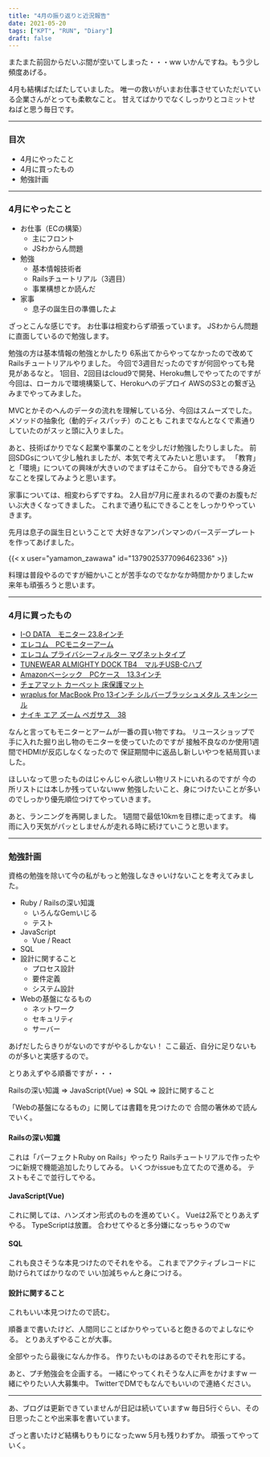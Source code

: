 ```yaml
---
title: "4月の振り返りと近況報告"
date: 2021-05-20
tags: ["KPT", "RUN", "Diary"]
draft: false
---
```


またまた前回からだいぶ間が空いてしまった・・・ww
いかんですね。もう少し頻度あげる。

4月も結構ばたばたしていました。
唯一の救いがいまお仕事させていただいている企業さんがとっても柔軟なこと。
甘えてばかりでなくしっかりとコミットせねばと思う毎日です。

---

### 目次

- 4月にやったこと
- 4月に買ったもの
- 勉強計画

---

### 4月にやったこと

- お仕事（ECの構築）
  - 主にフロント
  - JSわからん問題
- 勉強
  - 基本情報技術者
  - Railsチュートリアル（3週目）
  - 事業構想とか読んだ
- 家事
  - 息子の誕生日の準備したよ

ざっとこんな感じです。
お仕事は相変わらず頑張っています。
JSわからん問題に直面しているので勉強します。

勉強の方は基本情報の勉強とかしたり
6系出てからやってなかったので改めてRailsチュートリアルやりました。
今回で3週目だったのですが何回やっても発見があるなと。
1回目、2回目はcloud9で開発、Heroku無しでやってたのですが
今回は、ローカルで環境構築して、Herokuへのデプロイ
AWSのS3との繋ぎ込みまでやってみました。

MVCとかそのへんのデータの流れを理解している分、今回はスムーズでした。
メソッドの抽象化（動的ディスパッチ）のことも
これまでなんとなくで素通りしていたのがスッと頭に入りました。

あと、技術ばかりでなく起業や事業のことを少しだけ勉強したりしました。
前回SDGsについて少し触れましたが、本気で考えてみたいと思います。
「教育」と「環境」についての興味が大きいのでまずはそこから。
自分でもできる身近なことを探してみようと思います。

家事については、相変わらずですね。
2人目が7月に産まれるので妻のお腹もだいぶ大きくなってきました。
これまで通り私にできることをしっかりやっていきます。

先月は息子の誕生日ということで
大好きなアンパンマンのバースデープレートを作ってあげました。

{{< x user="yamamon_zawawa" id="1379025377096462336" >}}

料理は普段やるのですが細かいことが苦手なのでなかなか時間かかりましたw
来年も頑張ろうと思います。

---

### 4月に買ったもの

- [I-O DATA　モニター 23.8インチ](https://www.amazon.co.jp/dp/B011OBZ5Y4/ref=cm_sw_em_r_mt_dp_FX7R1Q9THGAR885RVYYV)
- [エレコム　PCモニターアーム](https://www.amazon.co.jp/dp/B07QRFDBW8/ref=cm_sw_em_r_mt_dp_0DFDXNE75X4S0X10FZBQ)
- [エレコム プライバシーフィルター マグネットタイプ](https://www.amazon.co.jp/dp/B07MQMVFMG/ref=cm_sw_em_r_mt_dp_9WCNH039R8XG384K3AKX?_encoding=UTF8&psc=1)
- [TUNEWEAR ALMIGHTY DOCK TB4　マルチUSB-Cハブ](https://www.amazon.co.jp/dp/B08M645KC2/ref=cm_sw_em_r_mt_dp_KBHJGC52PCRCC54Z6VMT?_encoding=UTF8&psc=1)
- [Amazonベーシック　PCケース　13.3インチ](https://www.amazon.co.jp/dp/B00CD8AF48/ref=cm_sw_em_r_mt_dp_4QY96HHJNRCZ8FCASGJG?_encoding=UTF8&psc=1)
- [チェアマット カーペット 床保護マット](https://www.amazon.co.jp/dp/B08MVQTNXJ/ref=cm_sw_em_r_mt_dp_RKWJ416QWRFQP494SDEK?_encoding=UTF8&psc=1)
- [wraplus for MacBook Pro 13インチ シルバーブラッシュメタル スキンシール](https://www.amazon.co.jp/dp/B01MSSBKWR/ref=cm_sw_em_r_mt_dp_XH9GPFK8GBCZ8V1N6YJ7?_encoding=UTF8&psc=1)
- [ナイキ エア ズーム ペガサス　38](https://store.alpen-group.jp/f/dsg-113167-)

なんと言ってもモニターとアームが一番の買い物ですね。
リユースショップで手に入れた掘り出し物のモニターを使っていたのですが
接触不良なのか使用1週間でHDMIが反応しなくなったので
保証期間中に返品し新しいやつを結局買いました。

ほしいなって思ったものはじゃんじゃん欲しい物リストにいれるのですが
今の所リストには本しか残っていないww
勉強したいこと、身につけたいことが多いのでしっかり優先順位つけてやっていきます。

あと、ランニングを再開しました。
1週間で最低10kmを目標に走ってます。
梅雨に入り天気がパッとしませんが走れる時に続けていこうと思います。

---

### 勉強計画

資格の勉強を除いて今の私がもっと勉強しなきゃいけないことを考えてみました。

- Ruby / Railsの深い知識
  - いろんなGemいじる
  - テスト
- JavaScript
  - Vue / React
- SQL
- 設計に関すること
  - プロセス設計
  - 要件定義
  - システム設計
- Webの基盤になるもの
  - ネットワーク
  - セキュリティ
  - サーバー

あげだしたらきりがないのですがやるしかない！
ここ最近、自分に足りないものが多いと実感するので。

とりあえずやる順番ですが・・・

Railsの深い知識 => JavaScript(Vue) => SQL => 設計に関すること

「Webの基盤になるもの」に関しては書籍を見つけたので
合間の箸休めで読んでいく。

#### Railsの深い知識

これは「パーフェクトRuby on Rails」やったり
Railsチュートリアルで作ったやつに新規で機能追加したりしてみる。
いくつかissueも立てたので進める。
テストもそこで並行してやる。

#### JavaScript(Vue)

これに関しては、ハンズオン形式のものを進めていく。
Vueは2系でとりあえずやる。
TypeScriptは放置。
合わせてやると多分嫌になっちゃうのでw

#### SQL

これも良さそうな本見つけたのでそれをやる。
これまでアクティブレコードに助けられてばかりなので
いい加減ちゃんと身につける。

#### 設計に関すること

これもいい本見つけたので読む。

順番まで書いたけど、人間同じことばかりやっていると飽きるのでよしなにやる。
とりあえずやることが大事。

全部やったら最後になんか作る。
作りたいものはあるのでそれを形にする。

あと、プチ勉強会を企画する。
一緒にやってくれそうな人に声をかけますw
一緒にやりたい人大募集中。
TwitterでDMでもなんでもいいので連絡ください。

---

あ、ブログは更新できていませんが日記は続いていますw
毎日5行ぐらい、その日思ったことや出来事を書いています。

ざっと書いたけど結構もりもりになったww
5月も残りわずか。
頑張ってやっていく。
